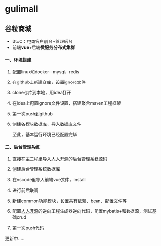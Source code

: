 # gulimall
## 谷粒商城
* BtoC：电商客户前台+管理后台
* 前端**vue**+后端**微服务分布式集群**

#### 一、环境搭建

1. 配置linux和docker--mysql、redis

2. 在github上新建仓库，设置ignore文件

3. clone仓库到本地，用idea打开

4. 在idea上配置ignore文件设置，搭建聚合maven工程框架

5. 第一次push到github

6. 创建各模块数据库，导入数据库文件

   至此，基本运行环境已经配置完毕

   

#### 二、后台管理系统

1. 直接在主工程里导入[人人开源](https://gitee.com/renrenio)的后台管理系统源码

2. 创建后台管理系统数据库

3. 在vscode里导入前端vue文件，install

4. 进行前后联调

5. 新建common功能模块，设置共有依赖、bean、配置文件等

6. 配置[人人开源](https://gitee.com/renrenio)的逆向工程生成器逆向代码，配置mybatis+和数据源，测试基础crud

7. 第一次push代码

   

更新中.....
